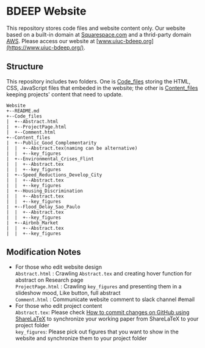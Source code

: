 # BDEEP Website

This repository stores code files and website content only. Our website based on a built-in domain at [Squarespace.com](https://www.squarespace.com/) and a thrid-party domain [AWS](https://aws.amazon.com/). Please access our website at [www.uiuc-bdeep.org](https://www.uiuc-bdeep.org/).

## Structure 
This repository includes two folders. One is [Code_files]() storing the HTML, CSS, JavaScript files that embeded in the website; the other is [Content_files]() keeping projects' content that need to update.

```
Website
+--README.md
+--Code_files
|  +--Abstract.html
|  +--ProjectPage.html
|  +--Comment.html
+--Content_files
|  +--Public_Good_Complementarity
|  |  +--Abstract.tex(naming can be alternative)
|  |  +--key_figures
|  +--Environmental_Crises_Flint
|  |  +--Abstract.tex
|  |  +--key_figures
|  +--Speed_Reductions_Develop_City
|  |  +--Abstract.tex
|  |  +--key_figures
|  +--Housing_Discrimination
|  |  +--Abstract.tex
|  |  +--key_figures
|  +--Flood_Delay_Sao_Paulo
|  |  +--Abstract.tex
|  |  +--key_figures
|  +--Airbnb_Market
|  |  +--Abstract.tex
|  |  +--key_figures
```

## Modification Notes
* For those who edit website design</br>
`Abstract.html` : Crawling `Abstract.tex` and creating hover function for abstract on Research page</br>
`ProjectPage.html` : Crawling `key_figures` and presenting them in a slideshow mood, Like button, full abstract</br>
`Comment.html` : Communicate website comment to slack channel #email</br>
* For those who edit project content</br>
`Abstract.tex`: Please check [How to commit changes on GitHub using ShareLaTeX](https://wiki.ncsa.illinois.edu/pages/viewpage.action?title=How+to+commit+changes+on+GitHub+using+ShareLaTeX&spaceKey=BDEEP) to synchronize your working paper from ShareLaTeX to your project folder</br>
`key_figures`: Please pick out figures that you want to show in the website and synchronize them to your project folder</br>

















